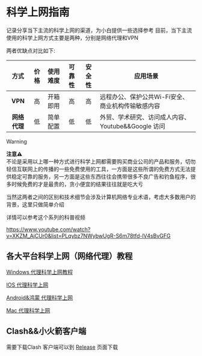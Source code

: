 # 科学上网指南
记录分享当下主流的科学上网的渠道，为小白提供一些选择参考
目前，当下主流使用的科学上网方式主要是两种，分别是网络代理和VPN  

两者优缺点对比如下:

| 方式       | 价格 | 使用难度 | 可靠性 | 安全性 | 应用场景 |
|:-----------:|:----:|:--------:|:----:|:----:|----------|
| **VPN**   | 高   | 开箱即用 | 高   | 高   | 远程办公、保护公共Wi-Fi安全、商业机构传输敏感内容 |
| **网络代理** | 低 | 简单配置 | 低   | 低   | 外贸、学术研究、访问成人内容、Youtube&&Google 访问  |

>[!WARNING]
> **注意⚠️**  
>不论是采用以上哪一种方式进行科学上网都需要购买商业公司的产品和服务，切勿轻信互联网上的传播的一些免费使用的工具，一方面是这些所谓的免费方式无法提供稳定可靠的服务，另一方面是这些东西往往会携带很多不良广告和钓鱼程序，很多时候免费的才是最贵的，贪小便宜的结果往往就是吃大亏  
 
 
 

当然这两者之间的区别和技术细节会涉及计算机网络专业术语，考虑大多数用户的背景，这里只做简单介绍

详情可以参考这个系列的科普视频

https://www.youtube.com/watch?v=XKZM_AjCUr0&list=PLqybz7NWybwUgR-S6m78tfd-lV4sBvGFG
 
## 各大平台科学上网（网络代理）教程
[Windows 代理科学上网教程](https://github.com/Angelagoodboy/kexueshangwang/blob/main/Windows%20%E7%A7%91%E5%AD%A6%E4%B8%8A%E7%BD%91%E6%95%99%E7%A8%8B.md)

[IOS 代理科学上网]()

[Android&鸿蒙 代理科学上网]()


[Mac 代理科学上网]()



## Clash&&小火箭客户端

需要下载Clash 客户端可以到 [Release](https://github.com/Angelagoodboy/kexueshangwang/releases/) 页面下载
